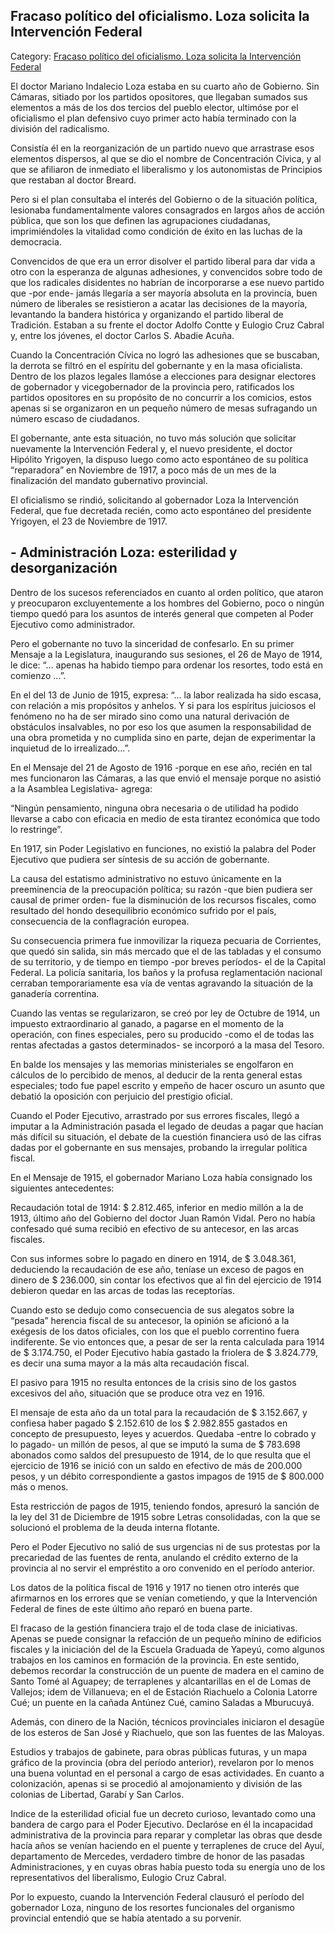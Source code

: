 ## Fracaso político del oficialismo. Loza solicita la Intervención Federal

Category: [Fracaso político del oficialismo. Loza solicita la Intervención Federal](http://descubrircorrientes.com.ar/2012/index.php/3874-corrientes-en-la-familia-argentina-1870-a-la-actualidad/de-juan-ramon-vidal-a-benjamin-solano-gonzalez-1909-1929/gobierno-de-mariano-indalecio-loza/fracaso-politico-del-oficialismo-loza-solicita-la-intervencion-federal)

El doctor Mariano Indalecio Loza estaba en su cuarto año de Gobierno. Sin Cámaras, sitiado por los partidos opositores, que llegaban sumados sus elementos a más de los dos tercios del pueblo elector, ultimóse por el oficialismo el plan defensivo cuyo primer acto había terminado con la división del radicalismo.

Consistía él en la reorganización de un partido nuevo que arrastrase esos elementos dispersos, al que se dio el nombre de Concentración Cívica, y al que se afiliaron de inmediato el liberalismo y los autonomistas de Principios que restaban al doctor Breard.

Pero si el plan consultaba el interés del Gobierno o de la situación política, lesionaba fundamentalmente valores consagrados en largos años de acción pública, que son los que definen las agrupaciones ciudadanas, imprimiéndoles la vitalidad como condición de éxito en las luchas de la democracia.

Convencidos de que era un error disolver el partido liberal para dar vida a otro con la esperanza de algunas adhesiones, y convencidos sobre todo de que los radicales disidentes no habrían de incorporarse a ese nuevo partido que -por ende- jamás llegaría a ser mayoría absoluta en la provincia, buen número de liberales se resistieron a acatar las decisiones de la mayoría, levantando la bandera histórica y organizando el partido liberal de Tradición. Estaban a su frente el doctor Adolfo Contte y Eulogio Cruz Cabral y, entre los jóvenes, el doctor Carlos S. Abadie Acuña.

Cuando la Concentración Cívica no logró las adhesiones que se buscaban, la derrota se filtró en el espíritu del gobernante y en la masa oficialista. Dentro de los plazos legales llamóse a elecciones para designar electores de gobernador y vicegobernador de la provincia pero, ratificados los partidos opositores en su propósito de no concurrir a los comicios, estos apenas si se organizaron en un pequeño número de mesas sufragando un número escaso de ciudadanos.

El gobernante, ante esta situación, no tuvo más solución que solicitar nuevamente la Intervención Federal y, el nuevo presidente, el doctor Hipólito Yrigoyen, la dispuso luego como acto espontáneo de su política “reparadora” en Noviembre de 1917, a poco más de un mes de la finalización del mandato gubernativo provincial.

El oficialismo se rindió, solicitando al gobernador Loza la Intervención Federal, que fue decretada recién, como acto espontáneo del presidente Yrigoyen, el 23 de Noviembre de 1917.

## **\- Administración Loza: esterilidad y desorganización**

Dentro de los sucesos referenciados en cuanto al orden político, que ataron y preocuparon excluyentemente a los hombres del Gobierno, poco o ningún tiempo quedó para los asuntos de interés general que competen al Poder Ejecutivo como administrador.

Pero el gobernante no tuvo la sinceridad de confesarlo. En su primer Mensaje a la Legislatura, inaugurando sus sesiones, el 26 de Mayo de 1914, le dice: “... apenas ha habido tiempo para ordenar los resortes, todo está en comienzo ...”.

En el del 13 de Junio de 1915, expresa: “... la labor realizada ha sido escasa, con relación a mis propósitos y anhelos. Y si para los espíritus juiciosos el fenómeno no ha de ser mirado sino como una natural derivación de obstáculos insalvables, no por eso los que asumen la responsabilidad de una obra prometida y no cumplida sino en parte, dejan de experimentar la inquietud de lo irrealizado...”.

En el Mensaje del 21 de Agosto de 1916 -porque en ese año, recién en tal mes funcionaron las Cámaras, a las que envió el mensaje porque no asistió a la Asamblea Legislativa- agrega:

“Ningún pensamiento, ninguna obra necesaria o de utilidad ha podido llevarse a cabo con eficacia en medio de esta tirantez económica que todo lo restringe”.

En 1917, sin Poder Legislativo en funciones, no existió la palabra del Poder Ejecutivo que pudiera ser síntesis de su acción de gobernante.

La causa del estatismo administrativo no estuvo únicamente en la preeminencia de la preocupación política; su razón -que bien pudiera ser causal de primer orden- fue la disminución de los recursos fiscales, como resultado del hondo desequilibrio económico sufrido por el país, consecuencia de la conflagración europea.

Su consecuencia primera fue inmovilizar la riqueza pecuaria de Corrientes, que quedó sin salida, sin más mercado que el de las tabladas y el consumo de su territorio, y de tiempo en tiempo -por breves períodos- el de la Capital Federal. La policía sanitaria, los baños y la profusa reglamentación nacional cerraban temporariamente esa vía de ventas agravando la situación de la ganadería correntina.

Cuando las ventas se regularizaron, se creó por ley de Octubre de 1914, un impuesto extraordinario al ganado, a pagarse en el momento de la operación, con fines especiales, pero su producido -como el de todas las rentas afectadas a gastos determinados- se incorporó a la masa del Tesoro.

En balde los mensajes y las memorias ministeriales se engolfaron en cálculos de lo percibido de menos, al deducir de la renta general estas especiales; todo fue papel escrito y empeño de hacer oscuro un asunto que debatió la oposición con perjuicio del prestigio oficial.

Cuando el Poder Ejecutivo, arrastrado por sus errores fiscales, llegó a imputar a la Administración pasada el legado de deudas a pagar que hacían más difícil su situación, el debate de la cuestión financiera usó de las cifras dadas por el gobernante en sus mensajes, probando la irregular política fiscal.

En el Mensaje de 1915, el gobernador Mariano Loza había consignado los siguientes antecedentes:

Recaudación total de 1914: $ 2.812.465, inferior en medio millón a la de 1913, último año del Gobierno del doctor Juan Ramón Vidal. Pero no había confesado qué suma recibió en efectivo de su antecesor, en las arcas fiscales.

Con sus informes sobre lo pagado en dinero en 1914, de $ 3.048.361, deduciendo la recaudación de ese año, teníase un exceso de pagos en dinero de $ 236.000, sin contar los efectivos que al fin del ejercicio de 1914 debieron quedar en las arcas de todas las receptorías.

Cuando esto se dedujo como consecuencia de sus alegatos sobre la “pesada” herencia fiscal de su antecesor, la opinión se aficionó a la exégesis de los datos oficiales, con los que el pueblo correntino fuera indiferente. Se vio entonces que, a pesar de ser la renta calculada para 1914 de $ 3.174.750, el Poder Ejecutivo había gastado la friolera de $ 3.824.779, es decir una suma mayor a la más alta recaudación fiscal.

El pasivo para 1915 no resulta entonces de la crisis sino de los gastos excesivos del año, situación que se produce otra vez en 1916.

El mensaje de esta año da un total para la recaudación de $ 3.152.667, y confiesa haber pagado $ 2.152.610 de los $ 2.982.855 gastados en concepto de presupuesto, leyes y acuerdos. Quedaba -entre lo cobrado y lo pagado- un millón de pesos, al que se imputó la suma de $ 783.698 abonados como saldos del presupuesto de 1914, de lo que resulta que el ejercicio de 1916 se inició con un saldo en efectivo de más de 200.000 pesos, y un débito correspondiente a gastos impagos de 1915 de $ 800.000 más o menos.

Esta restricción de pagos de 1915, teniendo fondos, apresuró la sanción de la ley del 31 de Diciembre de 1915 sobre Letras consolidadas, con la que se solucionó el problema de la deuda interna flotante.

Pero el Poder Ejecutivo no salió de sus urgencias ni de sus protestas por la precariedad de las fuentes de renta, anulando el crédito externo de la provincia al no servir el empréstito a oro convenido en el período anterior.

Los datos de la política fiscal de 1916 y 1917 no tienen otro interés que afirmarnos en los errores que se venían cometiendo, y que la Intervención Federal de fines de este último año reparó en buena parte.

El fracaso de la gestión financiera trajo el de toda clase de iniciativas. Apenas se puede consignar la refacción de un pequeño mínino de edificios fiscales y la iniciación del de la Escuela Graduada de Yapeyú, como algunos trabajos en los caminos en formación de la provincia. En este sentido, debemos recordar la construcción de un puente de madera en el camino de Santo Tomé al Aguapey; de terraplenes y alcantarillas en el de Lomas de Vallejos; idem de Villanueva; en el de Estación Riachuelo a Colonia Latorre Cué; un puente en la cañada Antúnez Cué, camino Saladas a Mburucuyá.

Además, con dinero de la Nación, técnicos provinciales iniciaron el desagüe de los esteros de San José y Riachuelo, que son las fuentes de las Maloyas.

Estudios y trabajos de gabinete, para obras públicas futuras, y un mapa gráfico de la provincia (obra del período anterior), revelaron por lo menos una buena voluntad en el personal a cargo de esas actividades. En cuanto a colonización, apenas si se procedió al amojonamiento y división de las colonias de Libertad, Garabí y San Carlos.

Indice de la esterilidad oficial fue un decreto curioso, levantado como una bandera de cargo para el Poder Ejecutivo. Declaróse en él la incapacidad administrativa de la provincia para reparar y completar las obras que desde hacía años se venían haciendo en el puente y terraplenes de cruce del Ayuí, departamento de Mercedes, verdadero timbre de honor de las pasadas Administraciones, y en cuyas obras había puesto toda su energía uno de los representativos del liberalismo, Eulogio Cruz Cabral.

Por lo expuesto, cuando la Intervención Federal clausuró el período del gobernador Loza, ninguno de los resortes funcionales del organismo provincial entendió que se había atentado a su porvenir.
